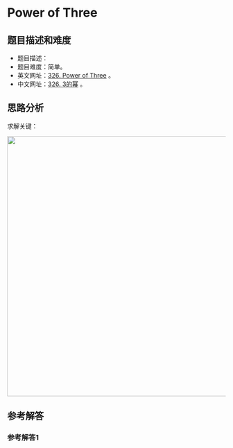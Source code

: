 # Power of Three

## 题目描述和难度
+ 题目描述：
+ 题目难度：简单。
+ 英文网址：[326. Power of Three](https://leetcode.com/problems/power-of-three/description/)  。
+ 中文网址：[326. 3的幂](https://leetcode-cn.com/problems/power-of-three/description/)  。
## 思路分析
求解关键：

<img src="https://liweiwei1419.github.io/images/leetcode-solution/" width="600">

## 参考解答
### 参考解答1

```java

```
